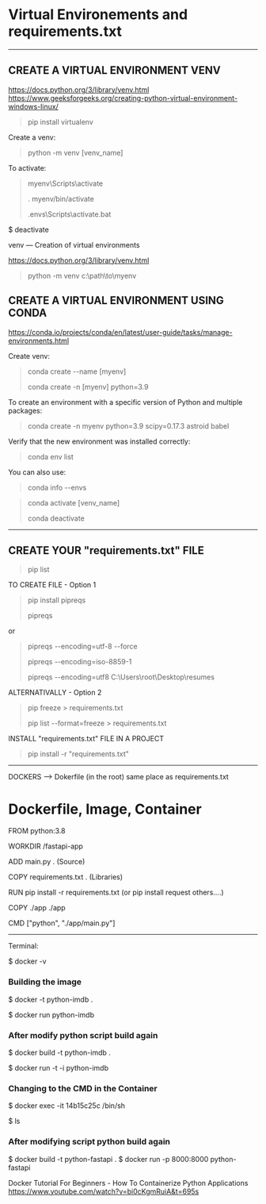 # Virtual Environements and requirements.txt
***********************************************************

CREATE A VIRTUAL ENVIRONMENT VENV
------------------------------------------------------
https://docs.python.org/3/library/venv.html
https://www.geeksforgeeks.org/creating-python-virtual-environment-windows-linux/

> pip install virtualenv

Create a venv:
> python -m venv [venv_name]

To activate:
> myenv\Scripts\activate
> 
> . myenv/bin/activate
> 
> .envs\Scripts\activate.bat

$ deactivate

venv — Creation of virtual environments

https://docs.python.org/3/library/venv.html

> python -m venv c:\path\to\myenv

CREATE A VIRTUAL ENVIRONMENT USING CONDA
------------------------------------------------------
https://conda.io/projects/conda/en/latest/user-guide/tasks/manage-environments.html

Create venv:
> conda create --name [myenv]
> 
> conda create -n [myenv] python=3.9

To create an environment with a specific version of Python and multiple packages:
> conda create -n myenv python=3.9 scipy=0.17.3 astroid babel

Verify that the new environment was installed correctly:
> conda env list

You can also use:
> conda info --envs

> conda activate [venv_name]
> 
> conda deactivate

--------------------------------------------------------

## CREATE YOUR "requirements.txt" FILE 

> pip list

TO CREATE FILE - Option 1
> pip install pipreqs
> 
> pipreqs

or
> pipreqs --encoding=utf-8 --force
> 
> pipreqs --encoding=iso-8859-1
> 
> pipreqs --encoding=utf8 C:\Users\root\Desktop\resumes

ALTERNATIVALLY - Option 2

> pip freeze > requirements.txt
>
> pip list --format=freeze > requirements.txt

INSTALL "requirements.txt" FILE IN A PROJECT

> pip install -r "requirements.txt"

--------------------------------------------------------

DOCKERS --> Dokerfile (in the root) same place as requirements.txt

# Dockerfile, Image, Container

FROM python:3.8

WORKDIR /fastapi-app

ADD main.py .  (Source)

COPY requirements.txt .   (Libraries)

RUN pip install -r requirements.txt  (or pip install request others....)

COPY ./app ./app

CMD ["python", "./app/main.py"]

--------------------------------------------------------

Terminal:

$ docker -v

### Building the image

$ docker -t python-imdb .

$ docker run python-imdb

### After modify python script build again

$ docker build -t python-imdb .

$ docker run -t -i python-imdb

### Changing to the CMD in the Container

$ docker exec -it 14b15c25c /bin/sh

$ ls


### After modifying script python build again

$ docker build -t python-fastapi .
$ docker run -p 8000:8000 python-fastapi

Docker Tutorial For Beginners - How To Containerize Python Applications
https://www.youtube.com/watch?v=bi0cKgmRuiA&t=695s
